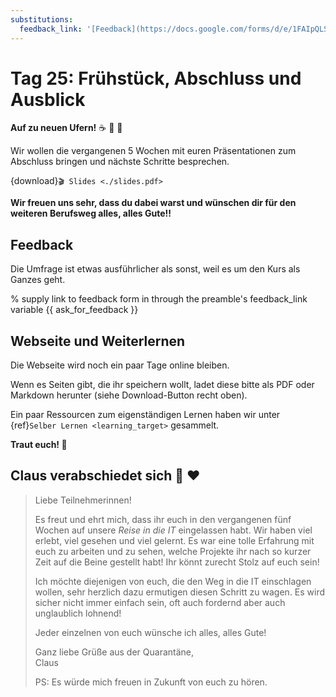 ```yaml
---
substitutions:
  feedback_link: '[Feedback](https://docs.google.com/forms/d/e/1FAIpQLSfI_alCmHNLTvoC2-5NYwsLO9inyt5__8KDgjc3-OqMUGqNPQ/viewform?usp=sf_link)'
---
```

# Tag 25: Frühstück, Abschluss und Ausblick

**Auf zu neuen Ufern!** ☕ 🥐 🚀

Wir wollen die vergangenen 5 Wochen mit euren Präsentationen zum
Abschluss bringen und nächste Schritte besprechen.

{download}`🎬 Slides <./slides.pdf>`


**Wir freuen uns sehr, dass du dabei warst und wünschen dir für
den weiteren Berufsweg alles, alles Gute!!**


## Feedback

Die Umfrage ist etwas ausführlicher als sonst, weil es um
den Kurs als Ganzes geht.

% supply link to feedback form in through the preamble's feedback_link variable
{{ ask_for_feedback }}


## Webseite und Weiterlernen

Die Webseite wird noch ein paar Tage online bleiben.

Wenn es Seiten gibt, die ihr speichern wollt, ladet diese bitte
als PDF oder Markdown herunter (siehe Download-Button recht oben).

Ein paar Ressourcen zum eigenständigen Lernen haben wir
unter {ref}`Selber Lernen <learning_target>` gesammelt.

**Traut euch! 🌟**


## Claus verabschiedet sich 👋 ❤️

> Liebe Teilnehmerinnen!
>
> Es freut und ehrt mich, dass ihr euch in den vergangenen
> fünf Wochen auf unsere *Reise in die IT* eingelassen habt.
> Wir haben viel erlebt, viel gesehen und viel gelernt.
> Es war eine tolle Erfahrung mit euch zu arbeiten und zu sehen,
> welche Projekte ihr nach so kurzer Zeit auf die Beine gestellt habt!
> Ihr könnt zurecht Stolz auf euch sein!
>
> Ich möchte diejenigen von euch, die den Weg in die IT einschlagen wollen,
> sehr herzlich dazu ermutigen diesen Schritt zu wagen.
> Es wird sicher nicht immer einfach sein, oft auch fordernd
> aber auch unglaublich lohnend!
>
> Jeder einzelnen von euch wünsche ich alles, alles Gute!
>
> Ganz liebe Grüße aus der Quarantäne, <br>
> Claus
>
> PS: Es würde mich freuen in Zukunft von euch zu hören.

